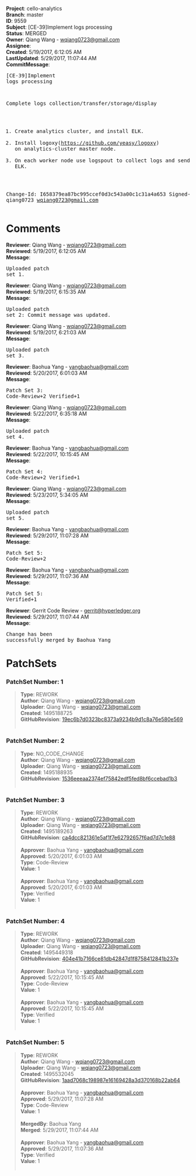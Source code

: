 <strong>Project</strong>: cello-analytics<br><strong>Branch</strong>: master<br><strong>ID</strong>: 9559<br><strong>Subject</strong>: [CE-39]Implement logs processing<br><strong>Status</strong>: MERGED<br><strong>Owner</strong>: Qiang Wang - wqiang0723@gmail.com<br><strong>Assignee</strong>:<br><strong>Created</strong>: 5/19/2017, 6:12:05 AM<br><strong>LastUpdated</strong>: 5/29/2017, 11:07:44 AM<br><strong>CommitMessage</strong>:<br><pre>[CE-39]Implement logs processing

Complete logs collection/transfer/storage/display

1. Create analytics cluster, and install ELK.
2. Install logoxy(https://github.com/yeasy/logoxy) on analytics-cluster master node.
3. On each worker node use logspout to collect logs and send to ELK.

Change-Id: I658379ea87bc995ccef0d3c543a00c1c31a4a653
Signed-off-by: qiang0723 <wqiang0723@gmail.com>
</pre><h1>Comments</h1><strong>Reviewer</strong>: Qiang Wang - wqiang0723@gmail.com<br><strong>Reviewed</strong>: 5/19/2017, 6:12:05 AM<br><strong>Message</strong>: <pre>Uploaded patch set 1.</pre><strong>Reviewer</strong>: Qiang Wang - wqiang0723@gmail.com<br><strong>Reviewed</strong>: 5/19/2017, 6:15:35 AM<br><strong>Message</strong>: <pre>Uploaded patch set 2: Commit message was updated.</pre><strong>Reviewer</strong>: Qiang Wang - wqiang0723@gmail.com<br><strong>Reviewed</strong>: 5/19/2017, 6:21:03 AM<br><strong>Message</strong>: <pre>Uploaded patch set 3.</pre><strong>Reviewer</strong>: Baohua Yang - yangbaohua@gmail.com<br><strong>Reviewed</strong>: 5/20/2017, 6:01:03 AM<br><strong>Message</strong>: <pre>Patch Set 3: Code-Review+2 Verified+1</pre><strong>Reviewer</strong>: Qiang Wang - wqiang0723@gmail.com<br><strong>Reviewed</strong>: 5/22/2017, 6:35:18 AM<br><strong>Message</strong>: <pre>Uploaded patch set 4.</pre><strong>Reviewer</strong>: Baohua Yang - yangbaohua@gmail.com<br><strong>Reviewed</strong>: 5/22/2017, 10:15:45 AM<br><strong>Message</strong>: <pre>Patch Set 4: Code-Review+2 Verified+1</pre><strong>Reviewer</strong>: Qiang Wang - wqiang0723@gmail.com<br><strong>Reviewed</strong>: 5/23/2017, 5:34:05 AM<br><strong>Message</strong>: <pre>Uploaded patch set 5.</pre><strong>Reviewer</strong>: Baohua Yang - yangbaohua@gmail.com<br><strong>Reviewed</strong>: 5/29/2017, 11:07:28 AM<br><strong>Message</strong>: <pre>Patch Set 5: Code-Review+2</pre><strong>Reviewer</strong>: Baohua Yang - yangbaohua@gmail.com<br><strong>Reviewed</strong>: 5/29/2017, 11:07:36 AM<br><strong>Message</strong>: <pre>Patch Set 5: Verified+1</pre><strong>Reviewer</strong>: Gerrit Code Review - gerrit@hyperledger.org<br><strong>Reviewed</strong>: 5/29/2017, 11:07:44 AM<br><strong>Message</strong>: <pre>Change has been successfully merged by Baohua Yang</pre><h1>PatchSets</h1><h3>PatchSet Number: 1</h3><blockquote><strong>Type</strong>: REWORK<br><strong>Author</strong>: Qiang Wang - wqiang0723@gmail.com<br><strong>Uploader</strong>: Qiang Wang - wqiang0723@gmail.com<br><strong>Created</strong>: 1495188725<br><strong>GitHubRevision</strong>: [19ec6b7d0323bc8373a9234b9d1c8a76e580e569](https://github.com/hyperledger/cello-analytics/commit/19ec6b7d0323bc8373a9234b9d1c8a76e580e569)<br><br></blockquote><h3>PatchSet Number: 2</h3><blockquote><strong>Type</strong>: NO_CODE_CHANGE<br><strong>Author</strong>: Qiang Wang - wqiang0723@gmail.com<br><strong>Uploader</strong>: Qiang Wang - wqiang0723@gmail.com<br><strong>Created</strong>: 1495188935<br><strong>GitHubRevision</strong>: [1536eeeaa2374ef75842edf5fed8bf6ccebad1b3](https://github.com/hyperledger/cello-analytics/commit/1536eeeaa2374ef75842edf5fed8bf6ccebad1b3)<br><br></blockquote><h3>PatchSet Number: 3</h3><blockquote><strong>Type</strong>: REWORK<br><strong>Author</strong>: Qiang Wang - wqiang0723@gmail.com<br><strong>Uploader</strong>: Qiang Wang - wqiang0723@gmail.com<br><strong>Created</strong>: 1495189263<br><strong>GitHubRevision</strong>: [ca4dcc821361e5af1f7e62792657f6ad7d7c1e88](https://github.com/hyperledger/cello-analytics/commit/ca4dcc821361e5af1f7e62792657f6ad7d7c1e88)<br><br><strong>Approver</strong>: Baohua Yang - yangbaohua@gmail.com<br><strong>Approved</strong>: 5/20/2017, 6:01:03 AM<br><strong>Type</strong>: Code-Review<br><strong>Value</strong>: 1<br><br><strong>Approver</strong>: Baohua Yang - yangbaohua@gmail.com<br><strong>Approved</strong>: 5/20/2017, 6:01:03 AM<br><strong>Type</strong>: Verified<br><strong>Value</strong>: 1<br><br></blockquote><h3>PatchSet Number: 4</h3><blockquote><strong>Type</strong>: REWORK<br><strong>Author</strong>: Qiang Wang - wqiang0723@gmail.com<br><strong>Uploader</strong>: Qiang Wang - wqiang0723@gmail.com<br><strong>Created</strong>: 1495449318<br><strong>GitHubRevision</strong>: [404e41b7166ce81db42847d1f8758412841b237e](https://github.com/hyperledger/cello-analytics/commit/404e41b7166ce81db42847d1f8758412841b237e)<br><br><strong>Approver</strong>: Baohua Yang - yangbaohua@gmail.com<br><strong>Approved</strong>: 5/22/2017, 10:15:45 AM<br><strong>Type</strong>: Code-Review<br><strong>Value</strong>: 1<br><br><strong>Approver</strong>: Baohua Yang - yangbaohua@gmail.com<br><strong>Approved</strong>: 5/22/2017, 10:15:45 AM<br><strong>Type</strong>: Verified<br><strong>Value</strong>: 1<br><br></blockquote><h3>PatchSet Number: 5</h3><blockquote><strong>Type</strong>: REWORK<br><strong>Author</strong>: Qiang Wang - wqiang0723@gmail.com<br><strong>Uploader</strong>: Qiang Wang - wqiang0723@gmail.com<br><strong>Created</strong>: 1495532045<br><strong>GitHubRevision</strong>: [1aad7068c198987e16169428a3d370168b22ab64](https://github.com/hyperledger/cello-analytics/commit/1aad7068c198987e16169428a3d370168b22ab64)<br><br><strong>Approver</strong>: Baohua Yang - yangbaohua@gmail.com<br><strong>Approved</strong>: 5/29/2017, 11:07:28 AM<br><strong>Type</strong>: Code-Review<br><strong>Value</strong>: 1<br><br><strong>MergedBy</strong>: Baohua Yang<br><strong>Merged</strong>: 5/29/2017, 11:07:44 AM<br><br><strong>Approver</strong>: Baohua Yang - yangbaohua@gmail.com<br><strong>Approved</strong>: 5/29/2017, 11:07:36 AM<br><strong>Type</strong>: Verified<br><strong>Value</strong>: 1<br><br></blockquote>